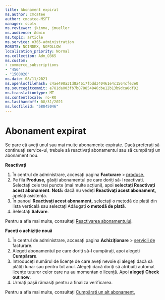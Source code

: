```yaml
---
title: Abonament expirat
ms.author: cmcatee
author: cmcatee-MSFT
manager: scotv
ms.reviewer: jkinma, jmueller
ms.audience: Admin
ms.topic: article
ms.service: o365-administration
ROBOTS: NOINDEX, NOFOLLOW
localization_priority: Normal
ms.collection: Adm_O365
ms.custom:
- commerce_subscriptions
- "456"
- "1500020"
ms.date: 08/11/2021
ms.openlocfilehash: c4ae498a31d8a4617fbdd340461e4c1564cfe3e0
ms.sourcegitcommit: e781da003fb7b878854846cbe12b13b9dca8df92
ms.translationtype: MT
ms.contentlocale: ro-RO
ms.lasthandoff: 08/31/2021
ms.locfileid: "58845046"
---
```

# <a name="expired-subscription"></a>Abonament expirat

Se pare că aveți unul sau mai multe abonamente expirate. Dacă preferați să continuați service-ul, trebuie să reactivați abonamentul sau să cumpărați un abonament nou.
  
**Reactivați**
  
1. În centrul de administrare, accesați pagina **Facturare** \> [produse.](https://go.microsoft.com/fwlink/p/?linkid=842054)
2. Pe fila **Produse,** găsiți abonamentul pe care doriți să-l reactivați. Selectați cele trei puncte (mai multe acțiuni), apoi **selectați Reactivați acest abonament**.
    **Notă:** dacă nu vedeți **Reactivați acest abonament,** apelați asistența.
3. În panoul **Reactivați acest abonament,** selectați o metodă de plată din lista verticală sau selectați Adăugați **o metodă de plată**.
4. Selectați **Salvare**.

Pentru a afla mai multe, consultați [Reactivarea abonamentului](https://docs.microsoft.com/microsoft-365/commerce/subscriptions/reactivate-your-subscription).

**Faceți o achiziție nouă**
  
1. În centrul de administrare, accesați pagina **Achiziționare** \> [servicii de](https://go.microsoft.com/fwlink/p/?linkid=868433) facturare.
2. Alegeți abonamentul pe care doriți să-l cumpărați, apoi alegeți **Cumpărare**.
3. Introduceți numărul de licențe de care aveți nevoie și alegeți dacă să plătiți lunar sau pentru tot anul. Alegeți dacă doriți să atribuiți automat licențe tuturor celor care nu au momentan o licență. Apoi **alegeți Check out now**.
4. Urmați pașii rămasiți pentru a finaliza verificarea.

Pentru a afla mai multe, consultați [Cumpărați un alt abonament.](https://docs.microsoft.com/microsoft-365/commerce/buy-another-subscription)